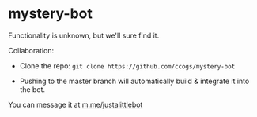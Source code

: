 # mystery-bot

Functionality is unknown, but we'll sure find it. 

Collaboration:

* Clone the repo: `git clone https://github.com/ccogs/mystery-bot`

* Pushing to the master branch will automatically build & integrate it into the bot. 

You can message it at [m.me/justalittlebot](http://m.me/justalittlebot)
